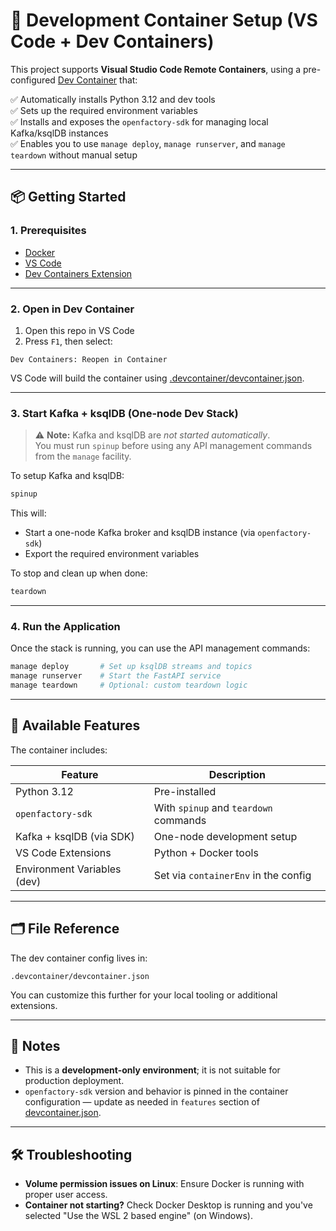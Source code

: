 # 🐳 Development Container Setup (VS Code + Dev Containers)

This project supports **Visual Studio Code Remote Containers**, using a pre-configured [Dev Container](https://containers.dev/) that:

✅ Automatically installs Python 3.12 and dev tools  
✅ Sets up the required environment variables  
✅ Installs and exposes the `openfactory-sdk` for managing local Kafka/ksqlDB instances  
✅ Enables you to use `manage deploy`, `manage runserver`, and `manage teardown` without manual setup

---

## 📦 Getting Started

### 1. Prerequisites

- [Docker](https://www.docker.com/)
- [VS Code](https://code.visualstudio.com/)
- [Dev Containers Extension](https://marketplace.visualstudio.com/items?itemName=ms-vscode-remote.remote-containers)

---

### 2. Open in Dev Container

1. Open this repo in VS Code
2. Press `F1`, then select:
```
Dev Containers: Reopen in Container
````

VS Code will build the container using [.devcontainer/devcontainer.json](../.devcontainer/devcontainer.json).

---

### 3. Start Kafka + ksqlDB (One-node Dev Stack)

> ⚠️ **Note:** Kafka and ksqlDB are *not started automatically*.  
> You must run `spinup` before using any API management commands from the `manage` facility.

To setup Kafka and ksqlDB:
```bash
spinup
````

This will:

* Start a one-node Kafka broker and ksqlDB instance (via `openfactory-sdk`)
* Export the required environment variables

To stop and clean up when done:
```bash
teardown
```

---

### 4. Run the Application

Once the stack is running, you can use the API management commands:

```bash
manage deploy       # Set up ksqlDB streams and topics
manage runserver    # Start the FastAPI service
manage teardown     # Optional: custom teardown logic
```

---

## 🧪 Available Features

The container includes:

| Feature                     | Description                           |
| --------------------------- | ------------------------------------- |
| Python 3.12                 | Pre-installed                         |
| `openfactory-sdk`           | With `spinup` and `teardown` commands |
| Kafka + ksqlDB (via SDK)    | One-node development setup            |
| VS Code Extensions          | Python + Docker tools                 |
| Environment Variables (dev) | Set via `containerEnv` in the config  |

---

## 🗂 File Reference

The dev container config lives in:

```
.devcontainer/devcontainer.json
```

You can customize this further for your local tooling or additional extensions.

---

## 📌 Notes

* This is a **development-only environment**; it is not suitable for production deployment.
* `openfactory-sdk` version and behavior is pinned in the container configuration — update as needed in `features` section of [devcontainer.json](../.devcontainer/devcontainer.json).

---

## 🛠 Troubleshooting

* **Volume permission issues on Linux**: Ensure Docker is running with proper user access.
* **Container not starting?** Check Docker Desktop is running and you've selected "Use the WSL 2 based engine" (on Windows).
